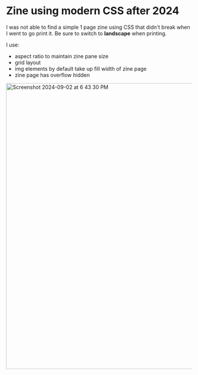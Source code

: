 # Zine using modern CSS after 2024

I was not able to find a simple 1 page zine using CSS that didn't break when I went to go print it. Be sure to switch to **landscape** when printing.

I use:
* aspect ratio to maintain zine pane size
* grid layout
* img elements by default take up fill width of zine page
* zine page has overflow hidden

<img width="777" alt="Screenshot 2024-09-02 at 6 43 30 PM" src="https://github.com/user-attachments/assets/612accb8-75f9-4bf2-b740-8dc6a24fe52c">
